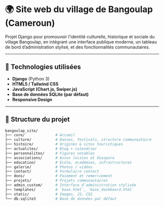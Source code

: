 # 🌍 Site web du village de Bangoulap (Cameroun)

Projet Django pour promouvoir l'identité culturelle, historique et sociale du village Bangoulap, en intégrant une interface publique moderne, un tableau de bord d’administration stylisé, et des fonctionnalités communautaires.

---

## 🔧 Technologies utilisées

- **Django** (Python 3)
- **HTML5 / Tailwind CSS**
- **JavaScript (Chart.js, Swiper.js)**
- **Base de données SQLite (par défaut)**
- **Responsive Design**

---

## 🧱 Structure du projet

```bash
bangoulap_site/
├── core/              # Accueil
├── culture/           # Danses, festivals, structure communautaire
├── histoire/          # Origines & sites touristiques
├── actualites/        # Blog + calendrier
├── personnalites/     # Figures notables
├── associations/      # Assos locales et diaspora
├── education/         # École, académies, infrastructures
├── galerie/           # Photos / vidéos
├── contact/           # Formulaire contact
├── dons/              # Paiement et remerciement
├── projets/           # Projets communautaires
├── admin_custom/      # Interface d’administration stylisée
├── templates/         # `base.html`, `base_dashboard.html`
├── static/            # Images, JS, CSS
└── db.sqlite3         # Base de données par défaut
